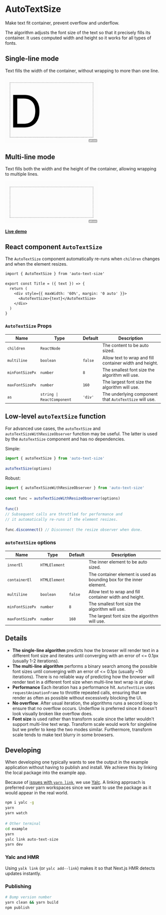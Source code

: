 # AutoTextSize

Make text fit container, prevent overflow and underflow.

The algorithm adjusts the font size of the text so that it precisely fills its container. It uses computed width and height so it works for all types of fonts.

## Single-line mode

Text fills the width of the container, without wrapping to more than one line.

<img src="./assets/single-line.gif" width="300" />

## Multi-line mode

Text fills both the width and the height of the container, allowing wrapping to multiple lines.

<img src="./assets/multi-line.gif" width="300" />

[**Live demo**](TODO)

## React component `AutoTextSize`

The `AutoTextSize` component automatically re-runs when `children` changes and when the element resizes.

```tsx
import { AutoTextSize } from 'auto-text-size'

export const Title = ({ text }) => {
  return (
    <div style={{ maxWidth: '60%', margin: '0 auto' }}>
      <AutoTextSize>{text}</AutoTextSize>
    </div>
  )
}
```

### `AutoTextSize` Props

| Name | Type | Default | Description |
| --- | --- | --- | --- |
| `children` | `ReactNode` | | The content to be auto sized. |
| `multiline` | `boolean` | `false` | Allow text to wrap and fill container width and height. |
| `minFontSizePx` | `number` | `8` | The smallest font size the algorithm will use. |
| `maxFontSizePx` | `number` | `160` | The largest font size the algorithm will use. |
| `as` | `string \| ReactComponent` | `'div'` | The underlying component that `AutoTextSize` will use. |

## Low-level `autoTextSize` function

For advanced use cases, the `autoTextSize` and `autoTextSizeWithResizeObserver` function may be useful. The latter is used by the `AutoTextSize` component and has no dependencies.

Simple:

```ts
import { autoTextSize } from 'auto-text-size'

autoTextSize(options)
```

Robust:

```ts
import { autoTextSizeWithResizeObserver } from 'auto-text-size'

const func = autoTextSizeWithResizeObserver(options)

func()
// Subsequent calls are throttled for performance and
// it automatically re-runs if the element resizes.

func.disconnect() // Disconnect the resize observer when done.
```

### `autoTextSize` options

| Name | Type | Default | Description |
| --- | --- | --- | --- |
| `innerEl` | `HTMLElement` | | The inner element to be auto sized. |
| `containerEl` | `HTMLElement` | | The container element is used as bounding box for the inner element. |
| `multiline` | `boolean` | `false` | Allow text to wrap and fill container width and height. |
| `minFontSizePx` | `number` | `8` | The smallest font size the algorithm will use. |
| `maxFontSizePx` | `number` | `160` | The largest font size the algorithm will use. |

## Details

* **The single-line algorithm** predicts how the browser will render text in a different font size and iterates until converging with an error of <= 0.1px (usually 1-2 iterations).
* **The multi-line algorithm** performs a binary search among the possible font sizes until converging with an error of <= 0.1px (usually ~10 iterations). There is no reliable way of predicting how the browser will render text in a different font size when multi-line text wrap is at play.
* **Performance** Each iteration has a performance hit. `AutoTextSize` uses `requestAnimationFrame` to throttle repeated calls, ensuring that we render as often as possible without excessively blocking the UI.
* **No overflow**. After usual iteration, the algorithms runs a second loop to ensure that no overflow occurs. Underflow is preferred since it doesn't look visually broken like overflow does.
* **Font size** is used rather than transform scale since the latter wouldn't support multi-line text wrap. Transform scale would work for singleline but we prefer to keep the two modes similar. Furthermore, transform scale tends to make text blurry in some browsers.

## Developing

When developing one typically wants to see the output in the example application without having to publish and install. We achieve this by linking the local package into the example app.

Because of [issues with `yarn link`](https://github.com/facebook/react/issues/14257), we use [Yalc](https://github.com/wclr/yalc). A linking approach is preferred over yarn workspaces since we want to use the package as it would appear in the real world.

```sh
npm i yalc -g
yarn
yarn watch

# Other terminal
cd example
yarn
yalc link auto-text-size
yarn dev
```

### Yalc and HMR

Using `yalk link` (or `yalc add--link`) makes it so that Next.js HMR detects updates instantly.

### Publishing

```sh
# Bump version number
yarn clean && yarn build
npm publish
```
